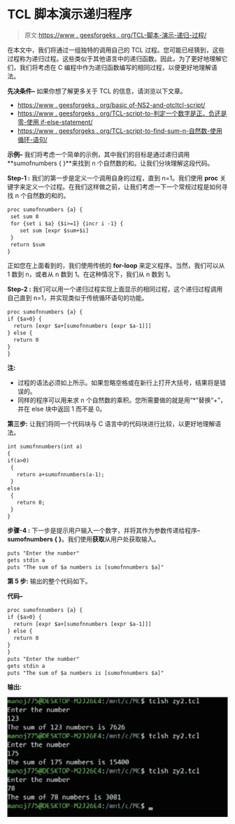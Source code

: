 # TCL 脚本演示递归程序

> 原文:[https://www . geesforgeks . org/TCL-脚本-演示-递归-过程/](https://www.geeksforgeeks.org/tcl-script-to-demonstrate-recursive-procedures/)

在本文中，我们将通过一组独特的调用自己的 TCL 过程。您可能已经猜到，这些过程称为递归过程。这些类似于其他语言中的递归函数。因此，为了更好地理解它们，我们将考虑在 C 编程中作为递归函数编写的相同过程，以便更好地理解语法。

**先决条件–**
如果你想了解更多关于 TCL 的信息，请浏览以下文章。

*   [https://www . geesforgeks . org/basic of-NS2-and-otcltcl-script/](https://www.geeksforgeeks.org/basics-of-ns2-and-otcltcl-script/)
*   [https://www . geesforgeks . org/TCL-script-to-判定一个数字是正、负还是零-使用 if-else-statement/](https://www.geeksforgeeks.org/tcl-script-to-determine-whether-a-number-is-positive-negative-or-zero-using-if-else-statement/)
*   [https://www . geesforgeks . org/TCL-script-to-find-sum-n-自然数-使用循环-语句/](https://www.geeksforgeeks.org/tcl-script-to-find-sum-of-n-natural-numbers-using-looping-statements/)

**示例–**
我们将考虑一个简单的示例，其中我们的目标是通过递归调用**sumofnumbers { }**来找到 n 个自然数的和。让我们分块理解这段代码。

**Step-1 :**
我们的第一步是定义一个调用自身的过程，直到 n=1。我们使用 **proc** 关键字来定义一个过程。在我们这样做之前，让我们考虑一下一个常规过程是如何寻找 n 个自然数的和的。

```
proc sumofnnumbers {a} {
 set sum 0
 for {set i $a} {$i>=1} {incr i -1} {
    set sum [expr $sum+$i]
 }
 return $sum
}
```

正如您在上面看到的，我们使用传统的 **for-loop** 来定义程序。当然，我们可以从 1 数到 n，或者从 n 数到 1。在这种情况下，我们从 n 数到 1。

**Step-2 :**
我们可以用一个递归过程实现上面显示的相同过程，这个递归过程调用自己直到 n=1，并实现类似于传统循环语句的功能。

```
proc sumofnnumbers {a} {
if {$a>0} {
  return [expr $a+[sumofnnumbers [expr $a-1]]]
} else {
  return 0
}
}
```

**注:**

*   过程的语法必须如上所示。如果忽略空格或在新行上打开大括号，结果将是错误的。
*   同样的程序可以用来求 n 个自然数的乘积。您所需要做的就是用“*”替换“+”，并在 else 块中返回 1 而不是 0。

**第三步:**
让我们将同一个代码块与 C 语言中的代码块进行比较，以更好地理解语法。

```
int sumofnnumbers(int a)
{
if(a>0)
 {
   return a+sumofnnumbers(a-1);
 }
else
 {
   return 0;
 }
}
```

**步骤-4 :**
下一步是提示用户输入一个数字，并将其作为参数传递给程序–**sumofnumbers { }**。我们使用**获取**从用户处获取输入。

```
puts "Enter the number"
gets stdin a
puts "The sum of $a numbers is [sumofnnumbers $a]"
```

**第 5 步:**
输出的整个代码如下。

**代码–**

```
proc sumofnnumbers {a} {
if {$a>0} {
  return [expr $a+[sumofnnumbers [expr $a-1]]]
} else {
  return 0
}
}
puts "Enter the number"
gets stdin a
puts "The sum of $a numbers is [sumofnnumbers $a]"
```

**输出:**

![](img/dacc86e3ea07ce910cd1e28532e10ac0.png)